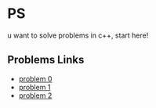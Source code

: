 # PS
u want to solve problems in c++, start here!

## Problems Links
- [problem 0](https://github.com/do412/ps/tree/main/cpp/ps0000)
- [problem 1](https://github.com/do412/ps/tree/main/cpp/ps0001)
- [problem 2](https://github.com/do412/ps/tree/main/cpp/ps0002)
